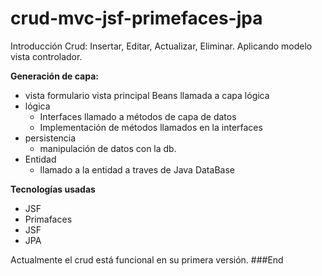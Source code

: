 # crud-mvc-jsf-primefaces-jpa

Introducción Crud: Insertar, Editar, Actualizar, Eliminar. Aplicando modelo vista controlador.

**Generación de capa:**
- vista
formulario vista principal
Beans llamada a capa lógica
- lógica 
	- Interfaces llamado a métodos de capa de datos
	- Implementación de métodos llamados en la interfaces
- persistencia
	- manipulación de datos con la db.
- Entidad
	- llamado a la entidad a traves de Java DataBase

**Tecnologías usadas**
- 	JSF
-   Primafaces
- 	JSF
- 	JPA

Actualmente el crud está funcional en su primera versión.
###End
